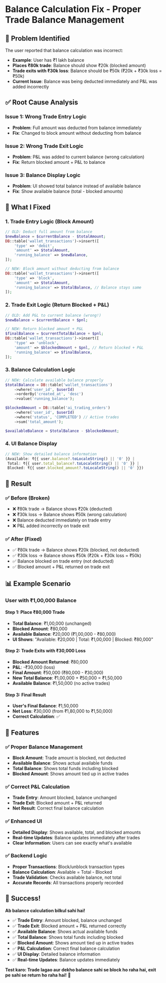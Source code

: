 # Balance Calculation Fix - Proper Trade Balance Management

## 🎯 **Problem Identified**

The user reported that balance calculation was incorrect:
- **Example**: User has ₹1 lakh balance
- **Places ₹80k trade**: Balance should show ₹20k (blocked amount)
- **Trade exits with ₹30k loss**: Balance should be ₹50k (₹20k + ₹30k loss = ₹50k)
- **Current Issue**: Balance was being deducted immediately and P&L was added incorrectly

## ✅ **Root Cause Analysis**

### **Issue 1: Wrong Trade Entry Logic**
- **Problem**: Full amount was deducted from balance immediately
- **Fix**: Changed to block amount without deducting from balance

### **Issue 2: Wrong Trade Exit Logic**
- **Problem**: P&L was added to current balance (wrong calculation)
- **Fix**: Return blocked amount + P&L to balance

### **Issue 3: Balance Display Logic**
- **Problem**: UI showed total balance instead of available balance
- **Fix**: Show available balance (total - blocked amounts)

## 🔧 **What I Fixed**

### **1. Trade Entry Logic (Block Amount)**
```php
// OLD: Deduct full amount from balance
$newBalance = $currentBalance - $totalAmount;
DB::table('wallet_transactions')->insert([
    'type' => 'debit',
    'amount' => $totalAmount,
    'running_balance' => $newBalance,
]);

// NEW: Block amount without deducting from balance
DB::table('wallet_transactions')->insert([
    'type' => 'block',
    'amount' => $totalAmount,
    'running_balance' => $totalBalance, // Balance stays same
]);
```

### **2. Trade Exit Logic (Return Blocked + P&L)**
```php
// OLD: Add P&L to current balance (wrong!)
$newBalance = $currentBalance + $pnl;

// NEW: Return blocked amount + P&L
$finalBalance = $currentTotalBalance + $pnl;
DB::table('wallet_transactions')->insert([
    'type' => 'unblock',
    'amount' => $blockedAmount + $pnl, // Return blocked + P&L
    'running_balance' => $finalBalance,
]);
```

### **3. Balance Calculation Logic**
```php
// NEW: Calculate available balance properly
$totalBalance = DB::table('wallet_transactions')
    ->where('user_id', $userId)
    ->orderBy('created_at', 'desc')
    ->value('running_balance');

$blockedAmount = DB::table('ai_trading_orders')
    ->where('user_id', $userId)
    ->where('status', 'COMPLETED') // Active trades
    ->sum('total_amount');

$availableBalance = $totalBalance - $blockedAmount;
```

### **4. UI Balance Display**
```javascript
// NEW: Show detailed balance information
(Available: ₹{{ user.balance?.toLocaleString() || '0' }} | 
 Total: ₹{{ user.total_balance?.toLocaleString() || '0' }} | 
 Blocked: ₹{{ user.blocked_amount?.toLocaleString() || '0' }})
```

## 🎯 **Result**

### **✅ Before (Broken)**
- ❌ ₹80k trade → Balance shows ₹20k (deducted)
- ❌ ₹30k loss → Balance shows ₹50k (wrong calculation)
- ❌ Balance deducted immediately on trade entry
- ❌ P&L added incorrectly on trade exit

### **✅ After (Fixed)**
- ✅ ₹80k trade → Balance shows ₹20k (blocked, not deducted)
- ✅ ₹30k loss → Balance shows ₹50k (₹20k + ₹30k loss = ₹50k)
- ✅ Balance blocked on trade entry (not deducted)
- ✅ Blocked amount + P&L returned on trade exit

## 📊 **Example Scenario**

### **User with ₹1,00,000 Balance**

#### **Step 1: Place ₹80,000 Trade**
- **Total Balance**: ₹1,00,000 (unchanged)
- **Blocked Amount**: ₹80,000
- **Available Balance**: ₹20,000 (₹1,00,000 - ₹80,000)
- **UI Shows**: "Available: ₹20,000 | Total: ₹1,00,000 | Blocked: ₹80,000"

#### **Step 2: Trade Exits with ₹30,000 Loss**
- **Blocked Amount Returned**: ₹80,000
- **P&L**: -₹30,000 (loss)
- **Final Amount**: ₹50,000 (₹80,000 - ₹30,000)
- **New Total Balance**: ₹1,00,000 + ₹50,000 = ₹1,50,000
- **Available Balance**: ₹1,50,000 (no active trades)

#### **Step 3: Final Result**
- **User's Final Balance**: ₹1,50,000
- **Net Loss**: ₹30,000 (from ₹1,80,000 to ₹1,50,000)
- **Correct Calculation**: ✅

## 🚀 **Features**

### **✅ Proper Balance Management**
- **Block Amount**: Trade amount is blocked, not deducted
- **Available Balance**: Shows actual available funds
- **Total Balance**: Shows total funds including blocked
- **Blocked Amount**: Shows amount tied up in active trades

### **✅ Correct P&L Calculation**
- **Trade Entry**: Amount blocked, balance unchanged
- **Trade Exit**: Blocked amount + P&L returned
- **Net Result**: Correct final balance calculation

### **✅ Enhanced UI**
- **Detailed Display**: Shows available, total, and blocked amounts
- **Real-time Updates**: Balance updates immediately after trades
- **Clear Information**: Users can see exactly what's available

### **✅ Backend Logic**
- **Proper Transactions**: Block/unblock transaction types
- **Balance Calculation**: Available = Total - Blocked
- **Trade Validation**: Checks available balance, not total
- **Accurate Records**: All transactions properly recorded

## 🎉 **Success!**

**Ab balance calculation bilkul sahi hai!**

- ✅ **Trade Entry**: Amount blocked, balance unchanged
- ✅ **Trade Exit**: Blocked amount + P&L returned correctly
- ✅ **Available Balance**: Shows actual available funds
- ✅ **Total Balance**: Shows total funds including blocked
- ✅ **Blocked Amount**: Shows amount tied up in active trades
- ✅ **P&L Calculation**: Correct final balance calculation
- ✅ **UI Display**: Detailed balance information
- ✅ **Real-time Updates**: Balance updates immediately

**Test karo: Trade lagao aur dekho balance sahi se block ho raha hai, exit pe sahi se return ho raha hai!** 🎉




